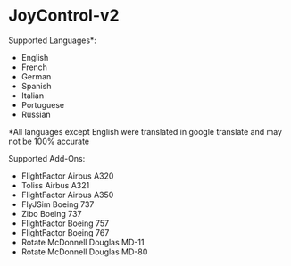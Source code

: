 # JoyControl-v2

Supported Languages*:
- English
- French
- German
- Spanish
- Italian
- Portuguese
- Russian

*All languages except English were translated in google translate and may not be 100% accurate

Supported Add-Ons:
- FlightFactor Airbus A320
- Toliss Airbus A321
- FlightFactor Airbus A350
- FlyJSim Boeing 737
- Zibo Boeing 737
- FlightFactor Boeing 757
- FlightFactor Boeing 767
- Rotate McDonnell Douglas MD-11
- Rotate McDonnell Douglas MD-80